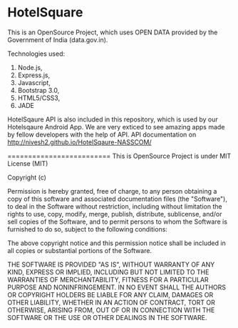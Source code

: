 HotelSquare
========================
This is an OpenSource Project, which uses OPEN DATA provided by the Government of India (data.gov.in). 

Technologies used:
1. Node.js,
2. Express.js,
2. Javascript,
3. Bootstrap 3.0,
4. HTML5/CSS3,
5. JADE

HotelSqaure API is also included in this repository, which is used by our Hotelsqaure Android App. 
We are very exticed to see amazing apps made by fellow developers with the help of API.
API documentation on http://nivesh2.github.io/HotelSqaure-NASSCOM/



=========================
This is OpenSource Project is under MIT License (MIT)

Copyright (c) <year> <copyright holders>

Permission is hereby granted, free of charge, to any person obtaining a copy
of this software and associated documentation files (the "Software"), to deal
in the Software without restriction, including without limitation the rights
to use, copy, modify, merge, publish, distribute, sublicense, and/or sell
copies of the Software, and to permit persons to whom the Software is
furnished to do so, subject to the following conditions:

The above copyright notice and this permission notice shall be included in
all copies or substantial portions of the Software.

THE SOFTWARE IS PROVIDED "AS IS", WITHOUT WARRANTY OF ANY KIND, EXPRESS OR
IMPLIED, INCLUDING BUT NOT LIMITED TO THE WARRANTIES OF MERCHANTABILITY,
FITNESS FOR A PARTICULAR PURPOSE AND NONINFRINGEMENT. IN NO EVENT SHALL THE
AUTHORS OR COPYRIGHT HOLDERS BE LIABLE FOR ANY CLAIM, DAMAGES OR OTHER
LIABILITY, WHETHER IN AN ACTION OF CONTRACT, TORT OR OTHERWISE, ARISING FROM,
OUT OF OR IN CONNECTION WITH THE SOFTWARE OR THE USE OR OTHER DEALINGS IN
THE SOFTWARE.
